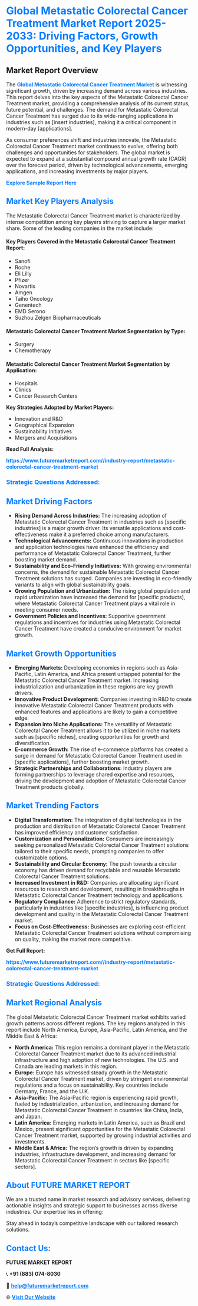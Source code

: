 <h1 style="color: #007BFF;">Global Metastatic Colorectal Cancer Treatment Market Report 2025-2033: Driving Factors, Growth Opportunities, and Key Players</h1>

<section id="overview">
<h2>Market Report Overview</h2>
<p>The <a href="https://www.futuremarketreport.com//industry-report/metastatic-colorectal-cancer-treatment-market" style="color: #007BFF; text-decoration: none;"><strong>Global Metastatic Colorectal Cancer Treatment Market</strong></a> is witnessing significant growth, driven by increasing demand across various industries. This report delves into the key aspects of the Metastatic Colorectal Cancer Treatment market, providing a comprehensive analysis of its current status, future potential, and challenges. The demand for Metastatic Colorectal Cancer Treatment has surged due to its wide-ranging applications in industries such as [insert industries], making it a critical component in modern-day [applications].</p>
<p>As consumer preferences shift and industries innovate, the Metastatic Colorectal Cancer Treatment market continues to evolve, offering both challenges and opportunities for stakeholders. The global market is expected to expand at a substantial compound annual growth rate (CAGR) over the forecast period, driven by technological advancements, emerging applications, and increasing investments by major players.</p>
</section>

<section id="overview">
<p><a href="https://www.futuremarketreport.com//request-sample/reportId=49821" style="color: #007BFF; text-decoration: none;"><strong>Explore Sample Report Here</strong></a></p>
</section>

<section id="key-players">
<h2 style="color: #007BFF;">Market Key Players Analysis</h2>
<p>The Metastatic Colorectal Cancer Treatment market is characterized by intense competition among key players striving to capture a larger market share. Some of the leading companies in the market include:</p>
<h4>Key Players Covered in the Metastatic Colorectal Cancer Treatment Report:</h4>
<ul><li>Sanofi</li><li>Roche</li><li>Eli Lilly</li><li>Pfizer</li><li>Novartis</li><li>Amgen</li><li>Taiho Oncology</li><li>Genentech</li><li>EMD Serono</li><li>Suzhou Zelgen Biopharmaceuticals</li></ul>
<h4>Metastatic Colorectal Cancer Treatment Market Segmentation by Type:</h4>
<ul><li>Surgery</li><li>Chemotherapy</li></ul>

<h4>Metastatic Colorectal Cancer Treatment Market Segmentation by Application:</h4>
<ul><li>Hospitals</li><li>Clinics</li><li>Cancer Research Centers</li></ul>
<p><strong>Key Strategies Adopted by Market Players:</strong></p>
<ul>
<li>Innovation and R&D</li>
<li>Geographical Expansion</li>
<li>Sustainability Initiatives</li>
<li>Mergers and Acquisitions</li>
</ul>
</section>

<section>
<p><strong>Read Full Analysis: </strong></p><a href="https://www.futuremarketreport.com//industry-report/metastatic-colorectal-cancer-treatment-market" style="color: #007BFF; text-decoration: none;"><strong>https://www.futuremarketreport.com//industry-report/metastatic-colorectal-cancer-treatment-market</strong></a>
<h3 style="color: #007BFF;">Strategic Questions Addressed:</h3>
</section>

<section id="driving-factors">
<h2 style="color: #007BFF;">Market Driving Factors</h2>
<ul>
<li><strong>Rising Demand Across Industries:</strong> The increasing adoption of Metastatic Colorectal Cancer Treatment in industries such as [specific industries] is a major growth driver. Its versatile applications and cost-effectiveness make it a preferred choice among manufacturers.</li>
<li><strong>Technological Advancements:</strong> Continuous innovations in production and application technologies have enhanced the efficiency and performance of Metastatic Colorectal Cancer Treatment, further boosting market demand.</li>
<li><strong>Sustainability and Eco-Friendly Initiatives:</strong> With growing environmental concerns, the demand for sustainable Metastatic Colorectal Cancer Treatment solutions has surged. Companies are investing in eco-friendly variants to align with global sustainability goals.</li>
<li><strong>Growing Population and Urbanization:</strong> The rising global population and rapid urbanization have increased the demand for [specific products], where Metastatic Colorectal Cancer Treatment plays a vital role in meeting consumer needs.</li>
<li><strong>Government Policies and Incentives:</strong> Supportive government regulations and incentives for industries using Metastatic Colorectal Cancer Treatment have created a conducive environment for market growth.</li>
</ul>
</section>

<section id="growth-opportunities">
<h2 style="color: #007BFF;">Market Growth Opportunities</h2>
<ul>
<li><strong>Emerging Markets:</strong> Developing economies in regions such as Asia-Pacific, Latin America, and Africa present untapped potential for the Metastatic Colorectal Cancer Treatment market. Increasing industrialization and urbanization in these regions are key growth drivers.</li>
<li><strong>Innovative Product Development:</strong> Companies investing in R&D to create innovative Metastatic Colorectal Cancer Treatment products with enhanced features and applications are likely to gain a competitive edge.</li>
<li><strong>Expansion into Niche Applications:</strong> The versatility of Metastatic Colorectal Cancer Treatment allows it to be utilized in niche markets such as [specific niches], creating opportunities for growth and diversification.</li>
<li><strong>E-commerce Growth:</strong> The rise of e-commerce platforms has created a surge in demand for Metastatic Colorectal Cancer Treatment used in [specific applications], further boosting market growth.</li>
<li><strong>Strategic Partnerships and Collaborations:</strong> Industry players are forming partnerships to leverage shared expertise and resources, driving the development and adoption of Metastatic Colorectal Cancer Treatment products globally.</li>
</ul>
</section>

<section id="trending-factors">
<h2 style="color: #007BFF;">Market Trending Factors</h2>
<ul>
<li><strong>Digital Transformation:</strong> The integration of digital technologies in the production and distribution of Metastatic Colorectal Cancer Treatment has improved efficiency and customer satisfaction.</li>
<li><strong>Customization and Personalization:</strong> Consumers are increasingly seeking personalized Metastatic Colorectal Cancer Treatment solutions tailored to their specific needs, prompting companies to offer customizable options.</li>
<li><strong>Sustainability and Circular Economy:</strong> The push towards a circular economy has driven demand for recyclable and reusable Metastatic Colorectal Cancer Treatment solutions.</li>
<li><strong>Increased Investment in R&D:</strong> Companies are allocating significant resources to research and development, resulting in breakthroughs in Metastatic Colorectal Cancer Treatment technology and applications.</li>
<li><strong>Regulatory Compliance:</strong> Adherence to strict regulatory standards, particularly in industries like [specific industries], is influencing product development and quality in the Metastatic Colorectal Cancer Treatment market.</li>
<li><strong>Focus on Cost-Effectiveness:</strong> Businesses are exploring cost-efficient Metastatic Colorectal Cancer Treatment solutions without compromising on quality, making the market more competitive.</li>
</ul>
</section>

<section>
<p><strong>Get Full Report: </strong></p><a href="https://www.futuremarketreport.com//industry-report/metastatic-colorectal-cancer-treatment-market" style="color: #007BFF; text-decoration: none;"><strong>https://www.futuremarketreport.com//industry-report/metastatic-colorectal-cancer-treatment-market</strong></a>
<h3 style="color: #007BFF;">Strategic Questions Addressed:</h3>
</section>


<section id="regional-analysis">
<h2 style="color: #007BFF;">Market Regional Analysis</h2>
<p>The global Metastatic Colorectal Cancer Treatment market exhibits varied growth patterns across different regions. The key regions analyzed in this report include North America, Europe, Asia-Pacific, Latin America, and the Middle East & Africa:</p>
<ul>
<li><strong>North America:</strong> This region remains a dominant player in the Metastatic Colorectal Cancer Treatment market due to its advanced industrial infrastructure and high adoption of new technologies. The U.S. and Canada are leading markets in this region.</li>
<li><strong>Europe:</strong> Europe has witnessed steady growth in the Metastatic Colorectal Cancer Treatment market, driven by stringent environmental regulations and a focus on sustainability. Key countries include Germany, France, and the U.K.</li>
<li><strong>Asia-Pacific:</strong> The Asia-Pacific region is experiencing rapid growth, fueled by industrialization, urbanization, and increasing demand for Metastatic Colorectal Cancer Treatment in countries like China, India, and Japan.</li>
<li><strong>Latin America:</strong> Emerging markets in Latin America, such as Brazil and Mexico, present significant opportunities for the Metastatic Colorectal Cancer Treatment market, supported by growing industrial activities and investments.</li>
<li><strong>Middle East & Africa:</strong> The region’s growth is driven by expanding industries, infrastructure development, and increasing demand for Metastatic Colorectal Cancer Treatment in sectors like [specific sectors].</li>
</ul>
</section>

<footer>
<h2 style="color: #007BFF;">About FUTURE MARKET REPORT</h2>
<p>We are a trusted name in market research and advisory services, delivering actionable insights and strategic support to businesses across diverse industries. Our expertise lies in offering:</p>

<p>Stay ahead in today’s competitive landscape with our tailored research solutions.</p>

<h2 style="color: #007BFF;">Contact Us:</h2>
<p><strong>FUTURE MARKET REPORT</strong></p>
<p>📞 <strong>+91 (883) 074-8030</strong></p>
<p>📧 <strong><a href="mailto:help@futuremarketreport.com" style="color: #007BFF;">help@futuremarketreport.com</a></strong></p>
<p>🌐 <strong><a href="https://www.futuremarketreport.com/" style="color: #007BFF;">Visit Our Website</a></strong></p>
</footer>